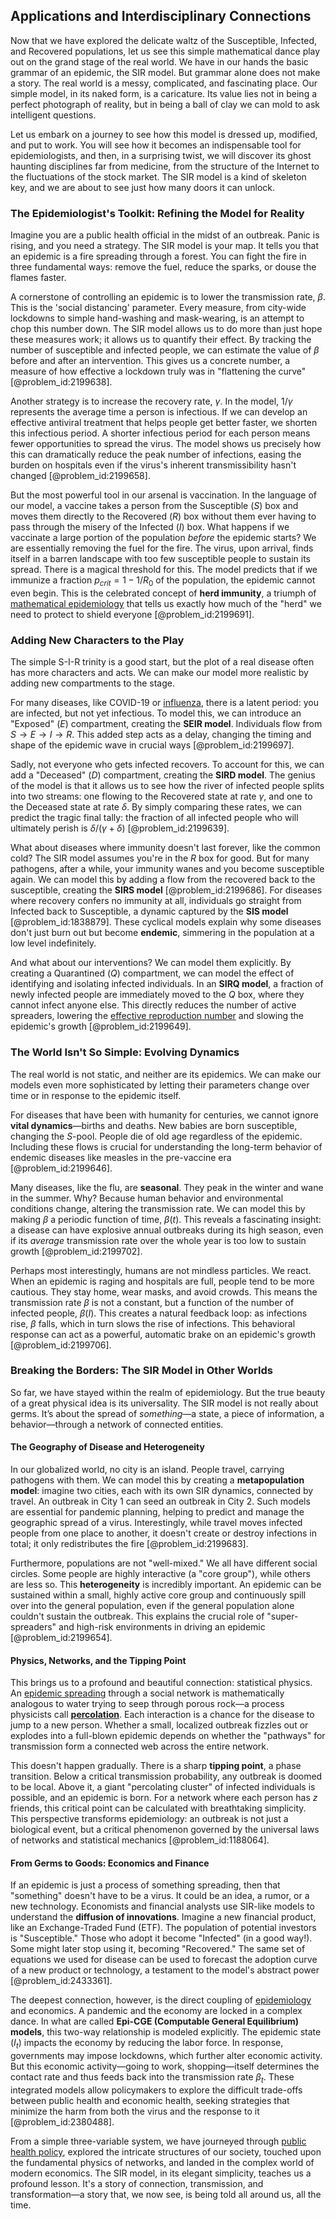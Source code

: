 ## Applications and Interdisciplinary Connections

Now that we have explored the delicate waltz of the Susceptible, Infected, and Recovered populations, let us see this simple mathematical dance play out on the grand stage of the real world. We have in our hands the basic grammar of an epidemic, the SIR model. But grammar alone does not make a story. The real world is a messy, complicated, and fascinating place. Our simple model, in its naked form, is a caricature. Its value lies not in being a perfect photograph of reality, but in being a ball of clay we can mold to ask intelligent questions.

Let us embark on a journey to see how this model is dressed up, modified, and put to work. You will see how it becomes an indispensable tool for epidemiologists, and then, in a surprising twist, we will discover its ghost haunting disciplines far from medicine, from the structure of the Internet to the fluctuations of the stock market. The SIR model is a kind of skeleton key, and we are about to see just how many doors it can unlock.

### The Epidemiologist's Toolkit: Refining the Model for Reality

Imagine you are a public health official in the midst of an outbreak. Panic is rising, and you need a strategy. The SIR model is your map. It tells you that an epidemic is a fire spreading through a forest. You can fight the fire in three fundamental ways: remove the fuel, reduce the sparks, or douse the flames faster.

A cornerstone of controlling an epidemic is to lower the transmission rate, $\beta$. This is the 'social distancing' parameter. Every measure, from city-wide lockdowns to simple hand-washing and mask-wearing, is an attempt to chop this number down. The SIR model allows us to do more than just hope these measures work; it allows us to quantify their effect. By tracking the number of susceptible and infected people, we can estimate the value of $\beta$ before and after an intervention. This gives us a concrete number, a measure of how effective a lockdown truly was in "flattening the curve" [@problem_id:2199638].

Another strategy is to increase the recovery rate, $\gamma$. In the model, $1/\gamma$ represents the average time a person is infectious. If we can develop an effective antiviral treatment that helps people get better faster, we shorten this infectious period. A shorter infectious period for each person means fewer opportunities to spread the virus. The model shows us precisely how this can dramatically reduce the peak number of infections, easing the burden on hospitals even if the virus's inherent transmissibility hasn't changed [@problem_id:2199658].

But the most powerful tool in our arsenal is vaccination. In the language of our model, a vaccine takes a person from the Susceptible ($S$) box and moves them directly to the Recovered ($R$) box without them ever having to pass through the misery of the Infected ($I$) box. What happens if we vaccinate a large portion of the population *before* the epidemic starts? We are essentially removing the fuel for the fire. The virus, upon arrival, finds itself in a barren landscape with too few susceptible people to sustain its spread. There is a magical threshold for this. The model predicts that if we immunize a fraction $p_{crit} = 1 - 1/R_0$ of the population, the epidemic cannot even begin. This is the celebrated concept of **herd immunity**, a triumph of [mathematical epidemiology](@article_id:163153) that tells us exactly how much of the "herd" we need to protect to shield everyone [@problem_id:2199691].

### Adding New Characters to the Play

The simple S-I-R trinity is a good start, but the plot of a real disease often has more characters and acts. We can make our model more realistic by adding new compartments to the stage.

For many diseases, like COVID-19 or [influenza](@article_id:189892), there is a latent period: you are infected, but not yet infectious. To model this, we can introduce an "Exposed" ($E$) compartment, creating the **SEIR model**. Individuals flow from $S \to E \to I \to R$. This added step acts as a delay, changing the timing and shape of the epidemic wave in crucial ways [@problem_id:2199697].

Sadly, not everyone who gets infected recovers. To account for this, we can add a "Deceased" ($D$) compartment, creating the **SIRD model**. The genius of the model is that it allows us to see how the river of infected people splits into two streams: one flowing to the Recovered state at rate $\gamma$, and one to the Deceased state at rate $\delta$. By simply comparing these rates, we can predict the tragic final tally: the fraction of all infected people who will ultimately perish is $\delta / (\gamma + \delta)$ [@problem_id:2199639].

What about diseases where immunity doesn't last forever, like the common cold? The SIR model assumes you're in the $R$ box for good. But for many pathogens, after a while, your immunity wanes and you become susceptible again. We can model this by adding a flow from the recovered back to the susceptible, creating the **SIRS model** [@problem_id:2199686]. For diseases where recovery confers no immunity at all, individuals go straight from Infected back to Susceptible, a dynamic captured by the **SIS model** [@problem_id:1838879]. These cyclical models explain why some diseases don't just burn out but become **endemic**, simmering in the population at a low level indefinitely.

And what about our interventions? We can model them explicitly. By creating a Quarantined ($Q$) compartment, we can model the effect of identifying and isolating infected individuals. In an **SIRQ model**, a fraction of newly infected people are immediately moved to the $Q$ box, where they cannot infect anyone else. This directly reduces the number of active spreaders, lowering the [effective reproduction number](@article_id:164406) and slowing the epidemic's growth [@problem_id:2199649].

### The World Isn't So Simple: Evolving Dynamics

The real world is not static, and neither are its epidemics. We can make our models even more sophisticated by letting their parameters change over time or in response to the epidemic itself.

For diseases that have been with humanity for centuries, we cannot ignore **vital dynamics**—births and deaths. New babies are born susceptible, changing the $S$-pool. People die of old age regardless of the epidemic. Including these flows is crucial for understanding the long-term behavior of endemic diseases like measles in the pre-vaccine era [@problem_id:2199646].

Many diseases, like the flu, are **seasonal**. They peak in the winter and wane in the summer. Why? Because human behavior and environmental conditions change, altering the transmission rate. We can model this by making $\beta$ a periodic function of time, $\beta(t)$. This reveals a fascinating insight: a disease can have explosive annual outbreaks during its high season, even if its *average* transmission rate over the whole year is too low to sustain growth [@problem_id:2199702].

Perhaps most interestingly, humans are not mindless particles. We react. When an epidemic is raging and hospitals are full, people tend to be more cautious. They stay home, wear masks, and avoid crowds. This means the transmission rate $\beta$ is not a constant, but a function of the number of infected people, $\beta(I)$. This creates a natural feedback loop: as infections rise, $\beta$ falls, which in turn slows the rise of infections. This behavioral response can act as a powerful, automatic brake on an epidemic's growth [@problem_id:2199706].

### Breaking the Borders: The SIR Model in Other Worlds

So far, we have stayed within the realm of epidemiology. But the true beauty of a great physical idea is its universality. The SIR model is not really about germs. It’s about the spread of *something*—a state, a piece of information, a behavior—through a network of connected entities.

#### The Geography of Disease and Heterogeneity

In our globalized world, no city is an island. People travel, carrying pathogens with them. We can model this by creating a **metapopulation model**: imagine two cities, each with its own SIR dynamics, connected by travel. An outbreak in City 1 can seed an outbreak in City 2. Such models are essential for pandemic planning, helping to predict and manage the geographic spread of a virus. Interestingly, while travel moves infected people from one place to another, it doesn't create or destroy infections in total; it only redistributes the fire [@problem_id:2199683].

Furthermore, populations are not "well-mixed." We all have different social circles. Some people are highly interactive (a "core group"), while others are less so. This **heterogeneity** is incredibly important. An epidemic can be sustained within a small, highly active core group and continuously spill over into the general population, even if the general population alone couldn't sustain the outbreak. This explains the crucial role of "super-spreaders" and high-risk environments in driving an epidemic [@problem_id:2199654].

#### Physics, Networks, and the Tipping Point

This brings us to a profound and beautiful connection: statistical physics. An [epidemic spreading](@article_id:263647) through a social network is mathematically analogous to water trying to seep through porous rock—a process physicists call **[percolation](@article_id:158292)**. Each interaction is a chance for the disease to jump to a new person. Whether a small, localized outbreak fizzles out or explodes into a full-blown epidemic depends on whether the "pathways" for transmission form a connected web across the entire network.

This doesn't happen gradually. There is a sharp **tipping point**, a phase transition. Below a critical transmission probability, any outbreak is doomed to be local. Above it, a giant "percolating cluster" of infected individuals is possible, and an epidemic is born. For a network where each person has $z$ friends, this critical point can be calculated with breathtaking simplicity. This perspective transforms epidemiology: an outbreak is not just a biological event, but a critical phenomenon governed by the universal laws of networks and statistical mechanics [@problem_id:1188064].

#### From Germs to Goods: Economics and Finance

If an epidemic is just a process of something spreading, then that "something" doesn't have to be a virus. It could be an idea, a rumor, or a new technology. Economists and financial analysts use SIR-like models to understand the **diffusion of innovations**. Imagine a new financial product, like an Exchange-Traded Fund (ETF). The population of potential investors is "Susceptible." Those who adopt it become "Infected" (in a good way!). Some might later stop using it, becoming "Recovered." The same set of equations we used for disease can be used to forecast the adoption curve of a new product or technology, a testament to the model's abstract power [@problem_id:2433361].

The deepest connection, however, is the direct coupling of [epidemiology](@article_id:140915) and economics. A pandemic and the economy are locked in a complex dance. In what are called **Epi-CGE (Computable General Equilibrium) models**, this two-way relationship is modeled explicitly. The epidemic state ($I_t$) impacts the economy by reducing the labor force. In response, governments may impose lockdowns, which further alter economic activity. But this economic activity—going to work, shopping—itself determines the contact rate and thus feeds back into the transmission rate $\beta_t$. These integrated models allow policymakers to explore the difficult trade-offs between public health and economic health, seeking strategies that minimize the harm from both the virus and the response to it [@problem_id:2380488].

From a simple three-variable system, we have journeyed through [public health policy](@article_id:184543), explored the intricate structures of our society, touched upon the fundamental physics of networks, and landed in the complex world of modern economics. The SIR model, in its elegant simplicity, teaches us a profound lesson. It's a story of connection, transmission, and transformation—a story that, we now see, is being told all around us, all the time.